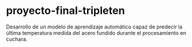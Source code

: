 # proyecto-final-tripleten
Desarrollo de un modelo de aprendizaje automático capaz de predecir la última temperatura medida del acero fundido durante el procesamiento en cuchara.
